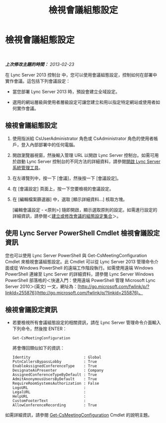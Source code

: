 ﻿---
title: 檢視會議組態設定
TOCTitle: 檢視會議組態設定
ms:assetid: d03a4684-9d8b-4728-917d-5b5c91511e2c
ms:mtpsurl: https://technet.microsoft.com/zh-tw/library/JJ721894(v=OCS.15)
ms:contentKeyID: 49890324
ms.date: 08/24/2015
mtps_version: v=OCS.15
ms.translationtype: HT
---

# 檢視會議組態設定

 

_**上次修改主題的時間：** 2013-02-23_

在 Lync Server 2013 控制台 中，您可以使用會議組態設定，控制如何在部署中實作會議。這包括下列會議設定：

  - 當您部署 Lync Server 2013 時，預設會建立全域設定。

  - 選用的網站層級與使用者層級設定可讓您建立和用以指定特定網站或使用者如何實作會議。

## 檢視會議組態設定

1.  使用指派給 CsUserAdministrator 角色或 CsAdministrator 角色的使用者帳戶，登入內部部署中的任何電腦。

2.  開啟瀏覽器視窗，然後輸入管理 URL 以開啟 Lync Server 控制台。如需可用於啟動 Lync Server 控制台的不同方法的詳細資料，請參閱[開啟 Lync Server 系統管理工具](lync-server-2013-open-lync-server-administrative-tools.md)。

3.  在左導覽列中，按一下 \[會議\]，然後按一下 \[會議設定\]。

4.  在 \[會議設定\] 頁面上，按一下您要檢視的會議設定。

5.  在 \[編輯檔案篩選器\] 中，選取 \[顯示詳細資料...\] 核取方塊。
    
    \[編輯會議設定 - \<原則\>\] 隨即開啟，顯示選取原則的設定。如需進行設定的詳細資訊，請參閱＜[建立或修改會議的組態設定集合](lync-server-2013-create-or-modify-a-collection-of-meeting-configuration-settings.md)＞。

## 使用 Lync Server PowerShell Cmdlet 檢視會議設定資訊

您也可以使用 Lync Server PowerShell 與 Get-CsMeetingConfiguration Cmdlet 來檢視會議組態設定。此 Cmdlet 可以從 Lync Server 2013 管理命令介面或從 Windows PowerShell 的遠端工作階段執行。如需使用遠端 Windows PowerShell 連線至 Lync Server 的詳細資料，請參閱 Lync Server Windows PowerShell 部落格的＜快速入門：使用遠端 PowerShell 管理 Microsoft Lync Server 2010＞(英文) 一文，網址為：[http://go.microsoft.com/fwlink/p/?linkId=255876](http://go.microsoft.com/fwlink/p/?linkid=255876)。

## 檢視會議設定資訊

  - 若要檢視所有會議組態設定的相關資訊，請在 Lync Server 管理命令介面輸入下列命令，然後按 ENTER：
    
        Get-CsMeetingConfiguration
    
    將會傳回類似如下的資訊：
    
        Identity                        : Global
        PstnCallersBypassLobby          : True
        EnableAssignedConferenceType    : True
        DesignateAsPresenter            : Company
        AssignedConferenceTypeByDefault : True
        AdmitAnonymousUsersByDefault    : True
        RequireRoomSystemsAuthorization : False
        LogoURL                         :
        LegalURL                        :
        HelpURL                         :
        CustomFooterText                :
        AllowConferenceRecording        : True

如需詳細資訊，請參閱 [Get-CsMeetingConfiguration](https://docs.microsoft.com/en-us/powershell/module/skype/Get-CsMeetingConfiguration) Cmdlet 的說明主題。

